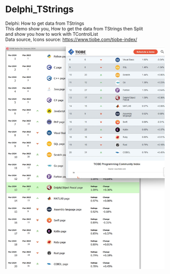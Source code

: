 # Delphi_TStrings
  Delphi: How to get data from TStrings<br>
  This demo show you, How to get the data from TStrings then Split<br>
  and show you how to work with TControlList<br>
  Data source, Icons source: https://www.tiobe.com/tiobe-index/<br>
  
<img src="https://github.com/samrids/Delphi_TStrings/blob/main/screenshot/1705121226939.jpg" alt="Delphi work with TControllist, TStrings">
